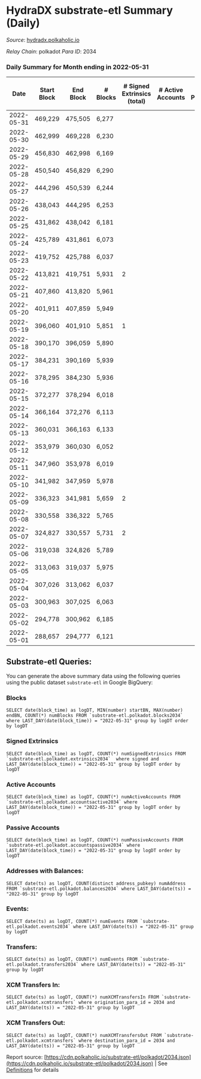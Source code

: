 # HydraDX substrate-etl Summary (Daily)

_Source_: [hydradx.polkaholic.io](https://hydradx.polkaholic.io)

*Relay Chain*: polkadot
*Para ID*: 2034



### Daily Summary for Month ending in 2022-05-31


| Date | Start Block | End Block | # Blocks | # Signed Extrinsics (total) | # Active Accounts | # Passive | # New | # Addresses with Balances | # Events | # Transfers | # XCM Transfers In | # XCM Transfers Out | Issues | 
| ---- | ----------- | --------- | -------- | --------------------------- | ----------------- | --------- | ----- | ------------------------- | -------- | ----------- | ------------------ | ------------------- | ------ |
| 2022-05-31 | 469,229 | 475,505 | 6,277 |  |  |  |  | 32 | 18,839 |   |   |   |  |
| 2022-05-30 | 462,999 | 469,228 | 6,230 |  |  |  |  | 32 | 18,696 |   |   |   |  |
| 2022-05-29 | 456,830 | 462,998 | 6,169 |  |  |  |  | 32 | 18,512 |   |   |   |  |
| 2022-05-28 | 450,540 | 456,829 | 6,290 |  |  |  |  | 32 | 18,878 |   |   |   |  |
| 2022-05-27 | 444,296 | 450,539 | 6,244 |  |  |  |  | 32 | 18,737 |   |   |   |  |
| 2022-05-26 | 438,043 | 444,295 | 6,253 |  |  |  |  | 32 | 18,764 |   |   |   |  |
| 2022-05-25 | 431,862 | 438,042 | 6,181 |  |  |  |  | 32 | 18,552 |   |   |   |  |
| 2022-05-24 | 425,789 | 431,861 | 6,073 |  |  |  |  | 32 | 18,224 |   |   |   |  |
| 2022-05-23 | 419,752 | 425,788 | 6,037 |  |  |  |  | 32 | 18,116 |   |   |   |  |
| 2022-05-22 | 413,821 | 419,751 | 5,931 | 2 |  |  |  | 32 | 17,806 |   |   |   |  |
| 2022-05-21 | 407,860 | 413,820 | 5,961 |  |  |  |  | 32 | 17,891 |   |   |   |  |
| 2022-05-20 | 401,911 | 407,859 | 5,949 |  |  |  |  | 32 | 17,852 |   |   |   |  |
| 2022-05-19 | 396,060 | 401,910 | 5,851 | 1 |  |  |  | 32 | 12,456 |   |   |   |  |
| 2022-05-18 | 390,170 | 396,059 | 5,890 |  |  |  |  | 32 | 11,785 |   |   |   |  |
| 2022-05-17 | 384,231 | 390,169 | 5,939 |  |  |  |  | 32 | 11,886 |   |   |   |  |
| 2022-05-16 | 378,295 | 384,230 | 5,936 |  |  |  |  | 32 | 11,877 |   |   |   |  |
| 2022-05-15 | 372,277 | 378,294 | 6,018 |  |  |  |  | 32 | 12,041 |   |   |   |  |
| 2022-05-14 | 366,164 | 372,276 | 6,113 |  |  |  |  | 32 | 12,234 |   |   |   |  |
| 2022-05-13 | 360,031 | 366,163 | 6,133 |  |  |  |  | 32 | 12,271 |   |   |   |  |
| 2022-05-12 | 353,979 | 360,030 | 6,052 |  |  |  |  | 32 | 12,110 |   |   |   |  |
| 2022-05-11 | 347,960 | 353,978 | 6,019 |  |  |  |  | 32 | 12,043 |   |   |   |  |
| 2022-05-10 | 341,982 | 347,959 | 5,978 |  |  |  |  | 32 | 11,964 |   |   |   |  |
| 2022-05-09 | 336,323 | 341,981 | 5,659 | 2 |  |  |  | 32 | 11,332 |   |   |   |  |
| 2022-05-08 | 330,558 | 336,322 | 5,765 |  |  |  |  | 32 | 11,535 |   |   |   |  |
| 2022-05-07 | 324,827 | 330,557 | 5,731 | 2 |  |  |  | 32 | 11,475 |   |   |   |  |
| 2022-05-06 | 319,038 | 324,826 | 5,789 |  |  |  |  | 32 | 11,586 |   |   |   |  |
| 2022-05-05 | 313,063 | 319,037 | 5,975 |  |  |  |  | 32 | 11,955 |   |   |   |  |
| 2022-05-04 | 307,026 | 313,062 | 6,037 |  |  |  |  | 32 | 12,079 |   |   |   |  |
| 2022-05-03 | 300,963 | 307,025 | 6,063 |  |  |  |  | 32 | 12,134 |   |   |   |  |
| 2022-05-02 | 294,778 | 300,962 | 6,185 |  |  |  |  | 32 | 12,375 |   |   |   |  |
| 2022-05-01 | 288,657 | 294,777 | 6,121 |  |  |  |  | 32 | 12,247 |   |   |   |  |

## Substrate-etl Queries:
You can generate the above summary data using the following queries using the public dataset `substrate-etl` in Google BigQuery:


### Blocks
```
SELECT date(block_time) as logDT, MIN(number) startBN, MAX(number) endBN, COUNT(*) numBlocks FROM `substrate-etl.polkadot.blocks2034`  where LAST_DAY(date(block_time)) = "2022-05-31" group by logDT order by logDT
```


### Signed Extrinsics
```
SELECT date(block_time) as logDT, COUNT(*) numSignedExtrinsics FROM `substrate-etl.polkadot.extrinsics2034`  where signed and LAST_DAY(date(block_time)) = "2022-05-31" group by logDT order by logDT
```


### Active Accounts
```
SELECT date(block_time) as logDT, COUNT(*) numActiveAccounts FROM `substrate-etl.polkadot.accountsactive2034` where LAST_DAY(date(block_time)) = "2022-05-31" group by logDT order by logDT
```


### Passive Accounts
```
SELECT date(block_time) as logDT, COUNT(*) numPassiveAccounts FROM `substrate-etl.polkadot.accountspassive2034` where LAST_DAY(date(block_time)) = "2022-05-31" group by logDT order by logDT
```


### Addresses with Balances:
```
SELECT date(ts) as logDT, COUNT(distinct address_pubkey) numAddress FROM `substrate-etl.polkadot.balances2034` where LAST_DAY(date(ts)) = "2022-05-31" group by logDT
```


### Events:
```
SELECT date(ts) as logDT, COUNT(*) numEvents FROM `substrate-etl.polkadot.events2034` where LAST_DAY(date(ts)) = "2022-05-31" group by logDT
```


### Transfers:
```
SELECT date(ts) as logDT, COUNT(*) numEvents FROM `substrate-etl.polkadot.transfers2034` where LAST_DAY(date(ts)) = "2022-05-31" group by logDT
```


### XCM Transfers In:
```
SELECT date(ts) as logDT, COUNT(*) numXCMTransfersIn FROM `substrate-etl.polkadot.xcmtransfers` where origination_para_id = 2034 and LAST_DAY(date(ts)) = "2022-05-31" group by logDT
```


### XCM Transfers Out:
```
SELECT date(ts) as logDT, COUNT(*) numXCMTransfersOut FROM `substrate-etl.polkadot.xcmtransfers` where destination_para_id = 2034 and LAST_DAY(date(ts)) = "2022-05-31" group by logDT
```



Report source: [https://cdn.polkaholic.io/substrate-etl/polkadot/2034.json](https://cdn.polkaholic.io/substrate-etl/polkadot/2034.json) | See [Definitions](/DEFINITIONS.md) for details
